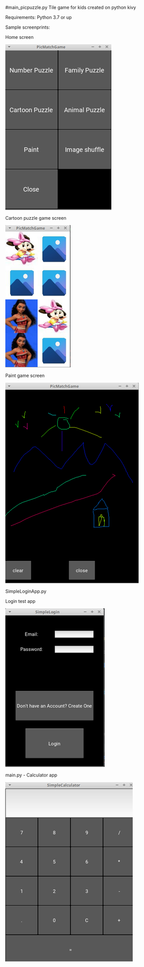 #main_picpuzzle.py
Tile game for kids created on python kivy

Requirements:
Python 3.7 or up

Sample screenprints:

Home screen

![main_picpuzzle](screenprint/picpuzzleHome.png)

Cartoon puzzle game screen

![main_picpuzzle_game](screenprint/picpuzzleFlip_memorygame.png)

Paint game screen

![main_picpuzzle_Paint](screenprint/picpuzzlePaint.png)


SimpleLoginApp.py

Login test app

![simpleLoginApp](screenprint/SimpleLoginApp.png)

main.py - Calculator app

![simplecalculator](screenprint/calculator.png)

